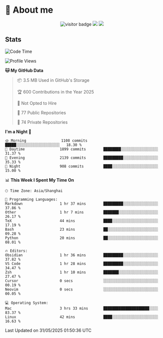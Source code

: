 <!-- ![](https://youpai.roccoshi.top/img/20200804214216.png) -->

# 🧐 About me
 
<p align="center">
<img src="https://visitor-badge.laobi.icu/badge?page_id=Lincest.Lincest&title=hits" alt="visitor badge"/>
<a href="mailto:imroccoshi@gmail.com"><img src="https://img.shields.io/badge/gmail-imroccoshi%40gmail.com-red"></a>
<a href="https://blog.roccoshi.top"><img src="https://img.shields.io/badge/blog-roccoshi-green"></a>
</p>

## Stats

<!--START_SECTION:waka-->
![Code Time](http://img.shields.io/badge/Code%20Time-2%2C524%20hrs%2017%20mins-blue)

![Profile Views](http://img.shields.io/badge/Profile%20Views-0-blue)

**🐱 My GitHub Data** 

> 📦 3.5 MB Used in GitHub's Storage 
 > 
> 🏆 600 Contributions in the Year 2025
 > 
> 🚫 Not Opted to Hire
 > 
> 📜 77 Public Repositories 
 > 
> 🔑 74 Private Repositories 
 > 
**I'm a Night 🦉** 

```text
🌞 Morning                1108 commits        █████░░░░░░░░░░░░░░░░░░░░   18.30 % 
🌆 Daytime                1899 commits        ████████░░░░░░░░░░░░░░░░░   31.37 % 
🌃 Evening                2139 commits        █████████░░░░░░░░░░░░░░░░   35.33 % 
🌙 Night                  908 commits         ████░░░░░░░░░░░░░░░░░░░░░   15.00 % 
```


📊 **This Week I Spent My Time On** 

```text
🕑︎ Time Zone: Asia/Shanghai

💬 Programming Languages: 
Markdown                 1 hr 37 mins        █████████░░░░░░░░░░░░░░░░   37.86 % 
Other                    1 hr 7 mins         ███████░░░░░░░░░░░░░░░░░░   26.17 % 
TeX                      44 mins             ████░░░░░░░░░░░░░░░░░░░░░   17.19 % 
Bash                     23 mins             ██░░░░░░░░░░░░░░░░░░░░░░░   09.28 % 
Python                   20 mins             ██░░░░░░░░░░░░░░░░░░░░░░░   08.01 % 

🔥 Editors: 
Obsidian                 1 hr 36 mins        █████████░░░░░░░░░░░░░░░░   37.82 % 
VS Code                  1 hr 28 mins        █████████░░░░░░░░░░░░░░░░   34.47 % 
Zsh                      1 hr 10 mins        ███████░░░░░░░░░░░░░░░░░░   27.47 % 
Cursor                   0 secs              ░░░░░░░░░░░░░░░░░░░░░░░░░   00.19 % 
Neovim                   0 secs              ░░░░░░░░░░░░░░░░░░░░░░░░░   00.05 % 

💻 Operating System: 
Mac                      3 hrs 33 mins       █████████████████████░░░░   83.37 % 
Linux                    42 mins             ████░░░░░░░░░░░░░░░░░░░░░   16.63 % 
```


 Last Updated on 31/05/2025 01:50:36 UTC
<!--END_SECTION:waka-->


